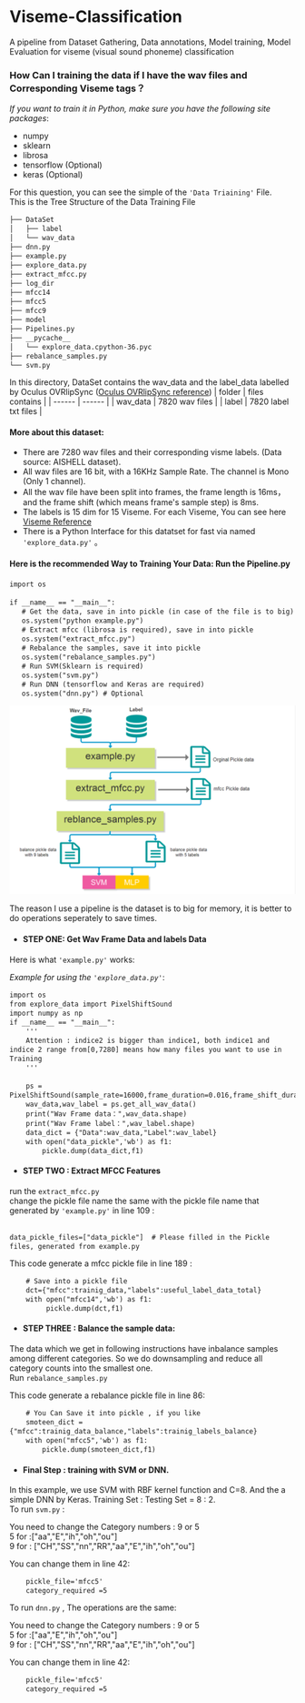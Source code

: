 # Viseme-Classification
A pipeline from Dataset Gathering, Data annotations, Model training, Model Evaluation for viseme (visual sound phoneme) classification  

### How Can I training the data if I have the wav files and Corresponding Viseme tags？  
*If you want to train it in Python, make sure you have the following site packages*:  
* numpy  
* sklearn  
* librosa  
* tensorflow  (Optional)  
* keras (Optional)  


For this question, you can see the simple of the `'Data Triaining'` File.   
This is the Tree Structure of the Data Training File
```
├── DataSet
│   ├── label
│   └── wav_data
├── dnn.py
├── example.py
├── explore_data.py
├── extract_mfcc.py
├── log_dir
├── mfcc14
├── mfcc5
├── mfcc9
├── model
├── Pipelines.py
├── __pycache__
│   └── explore_data.cpython-36.pyc
├── rebalance_samples.py
└── svm.py
```

In this directory, DataSet contains the wav_data and the label_data labelled by Oculus OVRlipSync ([Oculus OVRlipSync reference](https://developer.oculus.com/documentation/native/audio-ovrlipsync-native/))
| folder | files contains |
| ------ | ------ |
| wav_data | 7820 wav files |
| label | 7820 label txt files |  

#### More about this dataset:  
 * There are 7280 wav files and their corresponding visme labels. (Data source: AISHELL dataset).  
 * All wav files are 16 bit, with a 16KHz Sample Rate. The channel is Mono (Only 1 channel).  
 * All the wav file have been split into frames, the frame length is 16ms，and the frame shift (which means frame's sample step) is 8ms.  
 * The labels is 15 dim for 15 Viseme. For each Viseme, You can see here [Viseme Reference](https://developer.oculus.com/documentation/native/audio-ovrlipsync-viseme-reference)  
 * There is a Python Interface for this datatset for fast via named `'explore_data.py'` 。 




 
 #### Here is the recommended Way to Training Your Data: Run the Pipeline.py  
 ```
import os

if __name__ == "__main__":
    # Get the data, save in into pickle (in case of the file is to big)
    os.system("python example.py")
    # Extract mfcc (librosa is required), save in into pickle
    os.system("extract_mfcc.py")
    # Rebalance the samples, save it into pickle
    os.system("rebalance_samples.py")
    # Run SVM(Sklearn is required)
    os.system("svm.py")
    # Run DNN (tensorflow and Keras are required)
    os.system("dnn.py") # Optional
```
![](https://github.com/Magicboomliu/Viseme-Classification/blob/main/00000.png)    

The reason I use a pipeline is the dataset is to big for memory, it is better to do operations seperately to save times.  



* #### STEP ONE: Get Wav Frame Data and labels Data  
Here is what `'example.py'` works: 

*Example for using the `'explore_data.py'`*:  
```
import os    
from explore_data import PixelShiftSound
import numpy as np
if __name__ == "__main__":
    '''
    Attention : indice2 is bigger than indice1, both indice1 and indice 2 range from[0,7280] means how many files you want to use in Training
    '''
    
    ps = PixelShiftSound(sample_rate=16000,frame_duration=0.016,frame_shift_duration=0.008,indice1=0,indice2=2000)
    wav_data,wav_label = ps.get_all_wav_data()
    print("Wav Frame data：",wav_data.shape)
    print("Wav Frame label：",wav_label.shape)
    data_dict = {"Data":wav_data,"Label":wav_label}
    with open("data_pickle",'wb') as f1:
        pickle.dump(data_dict,f1)
```   
* #### STEP TWO : Extract MFCC Features  
run the  `extract_mfcc.py`  
change the pickle file name the same with the pickle file name that generated by  `'example.py'`   in line 109  :  

```

data_pickle_files=["data_pickle"]  # Please filled in the Pickle files, generated from example.py  

```  
This code generate a mfcc pickle file in line 189 :   
```
    # Save into a pickle file
    dct={"mfcc":trainig_data,"labels":useful_label_data_total}
    with open("mfcc14",'wb') as f1:
         pickle.dump(dct,f1)
```  
* #### STEP THREE : Balance the sample data:   
The data which we get in following instructions have inbalance samples among different categories. So we do downsampling and reduce all category counts into the smallest one.   
Run `rebalance_samples.py`  

This code generate a rebalance pickle file in line 86:   
```
    # You Can Save it into pickle , if you like
    smoteen_dict = {"mfcc":trainig_data_balance,"labels":trainig_labels_balance}
    with open("mfcc5",'wb') as f1:
        pickle.dump(smoteen_dict,f1)
```  

* #### Final Step : training with SVM or DNN.   
In this example, we use SVM with RBF kernel function and C=8. And the a simple DNN  by Keras. Training Set : Testing Set = 8 : 2.  
To run `svm.py` :  

You need to change the Category numbers : 9 or 5  
5 for :["aa","E","ih","oh","ou"]  
9 for : ["CH","SS","nn","RR","aa","E","ih","oh","ou"]  

You can change them in line  42:  
```
    pickle_file='mfcc5'
    category_required =5
```    

To run `dnn.py` , The operations are the same:  

You need to change the Category numbers : 9 or 5  
5 for :["aa","E","ih","oh","ou"]  
9 for : ["CH","SS","nn","RR","aa","E","ih","oh","ou"]  

You can change them in line  42:  
```
    pickle_file='mfcc5'
    category_required =5
```    







